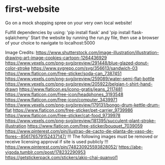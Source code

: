 # first-website
Go on a mock shopping spree on your very own local website!

Fulfill dependencies by using: 'pip install flask' and 'pip install flask-sqlalchemy'
Start the website by running the run.py file, then use a browser of your choice to navigate to localhost:5000

Image Credits:
https://www.shutterstock.com/image-illustration/illustration-drawing-art-image-cookies-cartoon-1264436929
https://www.vexels.com/png-svg/preview/291448/blue-glazed-donut-color-stroke
https://www.svgrepo.com/svg/356613/sandwich-03
https://www.flaticon.com/free-sticker/soda-can_7387451
https://www.vexels.com/png-svg/preview/259089/water-semi-flat-bottle
https://www.vexels.com/png-svg/preview/205922/belgian-t-shirt-hand-drawn
https://www.flaticon.es/icono-gratis/jeans_2117481
https://www.flaticon.com/free-icon/headphones_3193548
https://www.flaticon.com/free-icon/computer_3439971
https://www.vexels.com/png-svg/preview/179131/bongo-drum-kettle-drum-flat
https://www.flaticon.com/free-sticker/pet-carrier_9739986
https://www.flaticon.com/free-sticker/cat-food_9739978
https://www.vexels.com/png-svg/preview/181395/succulent-plant-stroke-illustration
https://www.flaticon.com/free-sticker/bouquet_7039059
https://www.pinterest.com/pin/ilustrao-de-cacto-de-planta-de-vaso-de-flores--856176579152437147/
!!! The following images must be removed or receive licensing approval if site is used publicly !!!
https://www.pinterest.com/pin/748230925593828052/
https://abe-vigoda.tumblr.com/post/178232290953
https://getstickerpack.com/stickers/akio-chai-quanvol1

